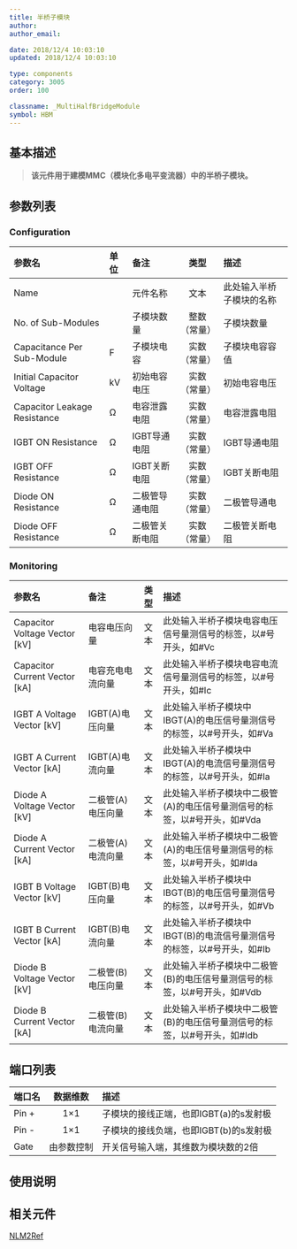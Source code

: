 ```yaml
---
title: 半桥子模块
author: 
author_email:

date: 2018/12/4 10:03:10
updated: 2018/12/4 10:03:10

type: components
category: 3005
order: 100

classname: _MultiHalfBridgeModule
symbol: HBM
---
```

## 基本描述

> **该元件用于建模MMC（模块化多电平变流器）中的半桥子模块。**

## 参数列表
### Configuration
| 参数名 | 单位 | 备注 | 类型 | 描述 |
| :--- | :--- | :--- | :--: | :--- |
| Name |  | 元件名称 | 文本 | 此处输入半桥子模块的名称 |
| No. of Sub-Modules |  | 子模块数量 | 整数（常量） | 子模块数量 |
| Capacitance Per Sub-Module | F | 子模块电容 | 实数（常量） | 子模块电容容值 |
| Initial Capacitor Voltage | kV | 初始电容电压 | 实数（常量） | 初始电容电压 |
| Capacitor Leakage Resistance | Ω | 电容泄露电阻 | 实数（常量） | 电容泄露电阻 |
| IGBT ON Resistance | Ω | IGBT导通电阻 | 实数（常量） | IGBT导通电阻 |
| IGBT OFF Resistance | Ω | IGBT关断电阻 | 实数（常量） | IGBT关断电阻 |
| Diode ON Resistance | Ω | 二极管导通电阻 | 实数（常量） | 二极管导通电 |
| Diode OFF Resistance | Ω | 二极管关断电阻 | 实数（常量） | 二极管关断电阻 |

### Monitoring
| 参数名 | 备注 | 类型 | 描述 |
| :--- | :--- | :--: | :--- |
| Capacitor Voltage Vector \[kV\] | 电容电压向量 | 文本 | 此处输入半桥子模块电容电压信号量测信号的标签，以#号开头，如#Vc |
| Capacitor Current Vector \[kA\] | 电容充电电流向量 | 文本 | 此处输入半桥子模块电容电流信号量测信号的标签，以#号开头，如#Ic |
| IGBT A Voltage Vector \[kV\] | IGBT(A)电压向量 | 文本 | 此处输入半桥子模块中IBGT(A)的电压信号量测信号的标签，以#号开头，如#Va |
| IGBT A Current Vector \[kA\] | IGBT(A)电流向量 | 文本 | 此处输入半桥子模块中IBGT(A)的电流信号量测信号的标签，以#号开头，如#Ia |
| Diode A Voltage Vector \[kV\] | 二极管(A)电压向量 | 文本 | 此处输入半桥子模块中二极管(A)的电压信号量测信号的标签，以#号开头，如#Vda |
| Diode A Current Vector \[kA\] | 二极管(A)电流向量 | 文本 | 此处输入半桥子模块中二极管(A)的电压信号量测信号的标签，以#号开头，如#Ida |
| IGBT B Voltage Vector \[kV\] | IGBT(B)电压向量 | 文本 | 此处输入半桥子模块中IBGT(B)的电压信号量测信号的标签，以#号开头，如#Vb |
| IGBT B Current Vector \[kA\] | IGBT(B)电流向量 | 文本 | 此处输入半桥子模块中IBGT(B)的电流信号量测信号的标签，以#号开头，如#Ib |
| Diode B Voltage Vector \[kV\] | 二极管(B)电压向量 | 文本 | 此处输入半桥子模块中二极管(B)的电压信号量测信号的标签，以#号开头，如#Vdb |
| Diode B Current Vector \[kA\] | 二极管(B)电流向量 | 文本 | 此处输入半桥子模块中二极管(B)的电压信号量测信号的标签，以#号开头，如#Idb |


## 端口列表

| 端口名 | 数据维数 | 描述 |
| :--- | :--:  | :--- |
| Pin + | 1×1 |子模块的接线正端，也即IGBT(a)的s发射极 |
| Pin - | 1×1 |子模块的接线负端，也即IGBT(b)的s发射极 |
| Gate | 由参数控制 |开关信号输入端，其维数为模块数的2倍 |

## 使用说明



## 相关元件

[NLM2Ref](../../../comp_PSSControl/HVDCControlComp/FirePulseGenNLM2Ref/index.md)


